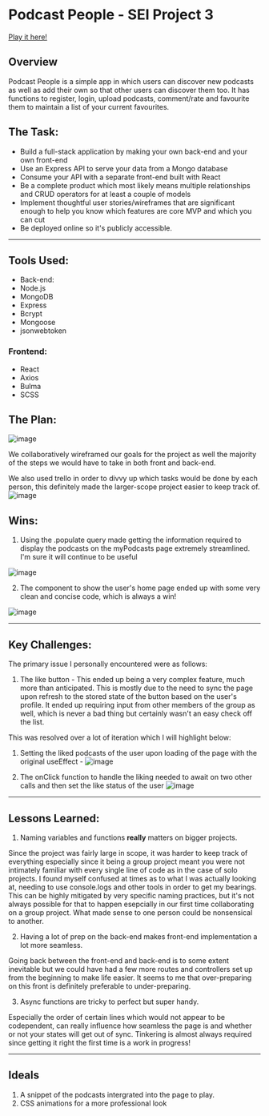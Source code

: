 # Podcast People - SEI Project 3

[Play it here!](https://podcastsapp.netlify.app//)

## Overview

Podcast People is a simple app in which users can discover new podcasts as well as add their own so that other users can discover them too. It has functions to register, login, upload podcasts, comment/rate and favourite them to maintain a list of your current favourites.


## The Task:

* Build a full-stack application by making your own back-end and your own front-end
* Use an Express API to serve your data from a Mongo database
* Consume your API with a separate front-end built with React
* Be a complete product which most likely means multiple relationships and CRUD operators for at least a couple of models
* Implement thoughtful user stories/wireframes that are significant enough to help you know which features are core MVP and which you can cut
* Be deployed online so it's publicly accessible.

---

## Tools Used:

* Back-end:
* Node.js
* MongoDB
* Express
* Bcrypt
* Mongoose
* jsonwebtoken

### Frontend:
* React
* Axios
* Bulma
* SCSS

## The Plan: 
![image](https://user-images.githubusercontent.com/53213823/167623926-6f8fc4cb-106e-4a48-a0a5-b655dd4b1bd7.png)

We collaboratively wireframed our goals for the project as well the majority of the steps we would have to take in both front and back-end.

We also used trello in order to divvy up which tasks would be done by each person, this definitely made the larger-scope project easier to keep track of.
![image](https://user-images.githubusercontent.com/53213823/167624348-90b7c9ae-4abb-4cb8-a091-fd76a30df151.png)

## Wins:

1. Using the .populate query made getting the information required to display the podcasts on the myPodcasts page extremely streamlined. I'm sure it will continue to be useful

![image](https://user-images.githubusercontent.com/53213823/167890695-8be2a0ed-28af-41c7-93b5-cf7fcf37823b.png)

2. The component to show the user's home page ended up with some very clean and concise code, which is always a win!

![image](https://user-images.githubusercontent.com/53213823/167911696-d48aecfb-ea93-4d89-aa94-6f9abb0677a8.png)

---

## Key Challenges:

The primary issue I personally encountered were as follows:
1. The like button - This ended up being a very complex feature, much more than anticipated. This is mostly due to the need to sync the page upon refresh to the stored state of the button based on the user's profile. It ended up requiring input from other members of the group as well, which is never a bad thing but certainly wasn't an easy check off the list.

This was resolved over a lot of iteration which I will highlight below:

1. Setting the liked podcasts of the user upon loading of the page with the original useEffect - 
![image](https://user-images.githubusercontent.com/53213823/167912634-30863d8f-3704-48de-855a-c5804f0cea34.png)


2. The onClick function to handle the liking needed to await on two other calls and then set the like status of the user
![image](https://user-images.githubusercontent.com/53213823/167912797-9e8f5132-5e72-45e4-8fd5-9b19619c645d.png)


---
## Lessons Learned:
1. Naming variables and functions **really** matters on bigger projects.

Since the project was fairly large in scope, it was harder to keep track of everything especially since it being a group project meant you were not intimately familiar with every single line of code as in the case of solo projects. I found myself confused at times as to what I was actually looking at, needing to use console.logs and other tools in order to get my bearings. This can be highly mitigated by very specific naming practices, but it's not always possible for that to happen esepcially in our first time collaborating on a group project. What made sense to one person could be nonsensical to another.

2. Having a lot of prep on the back-end makes front-end implementation a lot more seamless.

Going back between the front-end and back-end is to some extent inevitable but we could have had a few more routes and controllers set up from the beginning to make life easier. It seems to me that over-preparing on this front is definitely preferable to under-preparing. 

3. Async functions are tricky to perfect but super handy.

Especially the order of certain lines which would not appear to be codependent, can really influence how seamless the page is and whether or not your states will get out of sync. Tinkering is almost always required since getting it right the first time is a work in progress!

---

## Ideals 

1. A snippet of the podcasts intergrated into the page to play.
2. CSS animations for a more professional look
